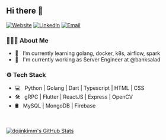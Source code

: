 ## Hi there 👋
[![Website](https://img.shields.io/badge/Website-devjin.blog.com-blue?style=flat-square&logo=google-chrome)](https://devjin-blog.com/)
[![LinkedIn](https://img.shields.io/badge/LinkedIn-Dojin%20Kim-blue?style=flat-square&logo=linkedin)](https://www.linkedin.com/in/dojin-henry-kim-64080a158/)
[![Email](https://img.shields.io/badge/Email-dojinkim119@gmail.com-blue?style=flat-square&logo=gmail)](mailto:dojinkimm119@gmail.com)

### 👨🏻‍💻 About Me

- 🌱 &nbsp; I’m currently learning golang, docker, k8s, airflow, spark
- 💼 &nbsp; I'm currently working as Server Engineer at @banksalad

### ⚙️ Tech Stack

- 💻 &nbsp; Python | Golang | Dart | Typescript  | HTML | CSS 
- 🛠 &nbsp; gRPC | Flutter | ReactJS | Express | OpenCV
- 🛢 &nbsp; MySQL | MongoDB | Firebase

<br/>

[![dojinkimm's GitHub Stats](https://github-readme-stats.vercel.app/api?username=dojinkimm&show_icons=true)](https://github.com/dojinkimm)
